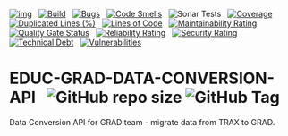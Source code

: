 [![img](https://img.shields.io/badge/Lifecycle-Experimental-339999)](https://github.com/bcgov/repomountie/blob/master/doc/lifecycle-badges.md) &nbsp;
[![Build](https://github.com/bcgov/EDUC-GRAD-DATA-CONVERSION-API/actions/workflows/on.pr.yml/badge.svg)](https://github.com/bcgov/EDUC-GRAD-DATA-CONVERSION-API/actions/workflows/on.pr.yml) &nbsp;
[![Bugs](https://sonarcloud.io/api/project_badges/measure?project=bcgov_EDUC-GRAD-DATA-CONVERSION-API&metric=bugs)](https://sonarcloud.io/summary/new_code?id=bcgov_EDUC-GRAD-DATA-CONVERSION-API) &nbsp;
[![Code Smells](https://sonarcloud.io/api/project_badges/measure?project=bcgov_EDUC-GRAD-DATA-CONVERSION-API&metric=code_smells)](https://sonarcloud.io/summary/new_code?id=bcgov_EDUC-GRAD-DATA-CONVERSION-API) &nbsp;
![Sonar Tests](https://img.shields.io/sonar/tests/bcgov_EDUC-GRAD-DATA-CONVERSION-API?compact_message&server=https%3A%2F%2Fsonarcloud.io) &nbsp;
[![Coverage](https://sonarcloud.io/api/project_badges/measure?project=bcgov_EDUC-GRAD-DATA-CONVERSION-API&metric=coverage)](https://sonarcloud.io/summary/new_code?id=bcgov_EDUC-GRAD-DATA-CONVERSION-API) &nbsp;
[![Duplicated Lines (%)](https://sonarcloud.io/api/project_badges/measure?project=bcgov_EDUC-GRAD-DATA-CONVERSION-API&metric=duplicated_lines_density)](https://sonarcloud.io/summary/new_code?id=bcgov_EDUC-GRAD-DATA-CONVERSION-API) &nbsp;
[![Lines of Code](https://sonarcloud.io/api/project_badges/measure?project=bcgov_EDUC-GRAD-DATA-CONVERSION-API&metric=ncloc)](https://sonarcloud.io/summary/new_code?id=bcgov_EDUC-GRAD-DATA-CONVERSION-API) &nbsp;
[![Maintainability Rating](https://sonarcloud.io/api/project_badges/measure?project=bcgov_EDUC-GRAD-DATA-CONVERSION-API&metric=sqale_rating)](https://sonarcloud.io/summary/new_code?id=bcgov_EDUC-GRAD-DATA-CONVERSION-API) &nbsp;
[![Quality Gate Status](https://sonarcloud.io/api/project_badges/measure?project=bcgov_EDUC-GRAD-DATA-CONVERSION-API&metric=alert_status)](https://sonarcloud.io/summary/new_code?id=bcgov_EDUC-GRAD-DATA-CONVERSION-API) &nbsp;
[![Reliability Rating](https://sonarcloud.io/api/project_badges/measure?project=bcgov_EDUC-GRAD-DATA-CONVERSION-API&metric=reliability_rating)](https://sonarcloud.io/summary/new_code?id=bcgov_EDUC-GRAD-DATA-CONVERSION-API) &nbsp;
[![Security Rating](https://sonarcloud.io/api/project_badges/measure?project=bcgov_EDUC-GRAD-DATA-CONVERSION-API&metric=security_rating)](https://sonarcloud.io/summary/new_code?id=bcgov_EDUC-GRAD-DATA-CONVERSION-API) &nbsp;
[![Technical Debt](https://sonarcloud.io/api/project_badges/measure?project=bcgov_EDUC-GRAD-DATA-CONVERSION-API&metric=sqale_index)](https://sonarcloud.io/summary/new_code?id=bcgov_EDUC-GRAD-DATA-CONVERSION-API) &nbsp;
[![Vulnerabilities](https://sonarcloud.io/api/project_badges/measure?project=bcgov_EDUC-GRAD-DATA-CONVERSION-API&metric=vulnerabilities)](https://sonarcloud.io/summary/new_code?id=bcgov_EDUC-GRAD-DATA-CONVERSION-API) &nbsp;

# EDUC-GRAD-DATA-CONVERSION-API &nbsp; ![GitHub repo size](https://img.shields.io/github/repo-size/bcgov/EDUC-GRAD-DATA-CONVERSION-API) ![GitHub Tag](https://img.shields.io/github/v/tag/bcgov/EDUC-GRAD-DATA-CONVERSION-API)
Data Conversion API for GRAD team - migrate data from TRAX to GRAD.

